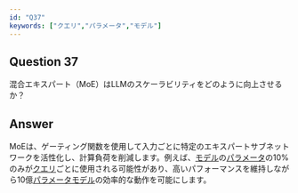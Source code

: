 ```yaml
---
id: "Q37"
keywords: ["クエリ","パラメータ","モデル"]
---
```


## Question 37

混合エキスパート（MoE）はLLMのスケーラビリティをどのように向上させるか？

## Answer

MoEは、ゲーティング関数を使用して入力ごとに特定のエキスパートサブネットワークを活性化し、計算負荷を削減します。例えば、[モデル](../keypoints/モデル.md?context=ai)の[パラメータ](../keypoints/パラメータ.md?context=ai)の10%のみが[クエリ](../keypoints/クエリ.md?context=ai)ごとに使用される可能性があり、高いパフォーマンスを維持しながら10億[パラメータ](../keypoints/パラメータ.md?context=ai)[モデル](../keypoints/モデル.md?context=ai)の効率的な動作を可能にします。
